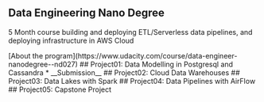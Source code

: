 ## Data Engineering Nano Degree
<p> 5 Month course building and deploying ETL/Serverless data pipelines, and deploying infrastructure in AWS Cloud  </p>
[About the program](https://www.udacity.com/course/data-engineer-nanodegree--nd027)
## Project01: Data Modelling in Postgresql and Cassandra
* __Submission__
## Project02: Cloud Data Warehouses
## Project03: Data Lakes with Spark
## Project04: Data Pipelines with AirFlow
## Project05: Capstone Project

